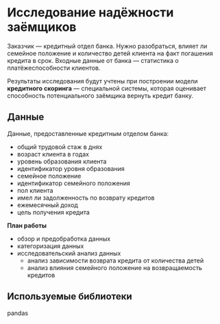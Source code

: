 # Исследование надёжности заёмщиков

Заказчик — кредитный отдел банка. Нужно разобраться, влияет ли семейное положение и количество детей клиента на факт погашения кредита в срок. Входные данные от банка — статистика о платёжеспособности клиентов.

Результаты исследования будут учтены при построении модели **кредитного скоринга** — специальной системы, которая оценивает способность потенциального заёмщика вернуть кредит банку.

## Данные
Данные, предоставленные кредитным отделом банка:

- общий трудовой стаж в днях
- возраст клиента в годах
- уровень образования клиента
- идентификатор уровня образования
- семейное положение
- идентификатор семейного положения
- пол клиента
- имел ли задолженность по возврату кредитов
- ежемесячный доход
- цель получения кредита

**План работы**
- обзор и предобработка данных
- категоризация данных
- исследовательский анализ данных
    - анализ зависимости возврата кредита от количества детей
    - анализ влияния семейного положение на возвращаемость кредитов

## Используемые библиотеки
pandas
